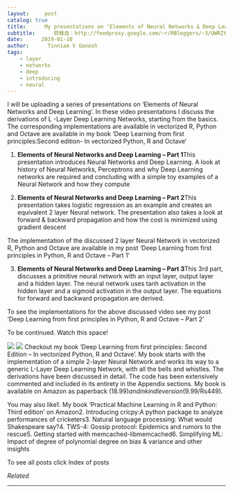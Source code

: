 ```yaml
---
layout:     post
catalog: true
title:      My presentations on ‘Elements of Neural Networks & Deep Learning’ -Part1,2,3
subtitle:      转载自：http://feedproxy.google.com/~r/RBloggers/~3/UWRZt92NK1Q/
date:      2019-01-10
author:      Tinniam V Ganesh
tags:
    - layer
    - networks
    - deep
    - introducing
    - neural
---
```






I will be uploading a series of presentations on ‘Elements of Neural Networks and Deep Learning’. In these video presentations I discuss the derivations of L -Layer Deep Learning Networks, starting from the basics. The corresponding implementations are available in vectorized R, Python and Octave are available in my book ‘Deep Learning from first principles:Second edition- In vectorized Python, R and Octave‘

1. **Elements of Neural Networks and Deep Learning – Part 1**This presentation introduces Neural Networks and Deep Learning. A look at history of Neural Networks, Perceptrons and why Deep Learning networks are required and concluding with a simple toy examples of a Neural Network and how they compute



2. **Elements of Neural Networks and Deep Learning – Part 2**This presentation takes logistic regression as an example and creates an equivalent 2 layer Neural network. The presentation also takes a look at forward & backward propagation and how the cost is minimized using gradient descent



The implementation of the discussed 2 layer Neural Network in vectorized R, Python and Octave are available in my post ‘Deep Learning from first principles in Python, R and Octave – Part 1‘

3. **Elements of Neural Networks and Deep Learning – Part 3**This 3rd part, discusses a primitive neural network with an input layer, output layer and a hidden layer. The neural network uses tanh activation in the hidden layer and a sigmoid activation in the output layer. The equations for forward and backward propagation are derived.



To see the implementations for the above discussed video see my post ‘Deep Learning from first principles in Python, R and Octave – Part 2‘

To be continued. Watch this space!

![](https://gigadom.files.wordpress.com/2017/01/Untitled.png?w=456)
![](https://gigadom.files.wordpress.com/2017/01/Untitled.png?w=456)
Checkout my book ‘Deep Learning from first principles: Second Edition – In vectorized Python, R and Octave’. My book starts with the implementation of a simple 2-layer Neural Network and works its way to a generic L-Layer Deep Learning Network, with all the bells and whistles. The derivations have been discussed in detail. The code has been extensively commented and included in its entirety in the Appendix sections. My book is available on Amazon as paperback ($18.99) and in kindle version($9.99/Rs449).

You may also like1. My book ‘Practical Machine Learning in R and Python: Third edition’ on Amazon2. Introducing cricpy:A python package to analyze performances of cricketers3. Natural language processing: What would Shakespeare say?4. TWS-4: Gossip protocol: Epidemics and rumors to the rescue5. Getting started with memcached-libmemcached6. Simplifying ML: Impact of degree of polynomial degree on bias & variance and other insights

To see all posts click Index of posts


*Related*








---
